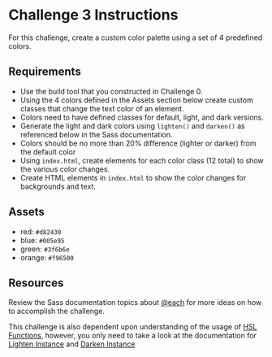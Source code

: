 # Challenge 3 Instructions

For this challenge, create a custom color palette using a set of 4 predefined colors.


## Requirements

- Use the build tool that you constructed in Challenge 0.
- Using the 4 colors defined in the Assets section below create custom classes that change the text color of an element.
- Colors need to have defined classes for default, light, and dark versions.
- Generate the light and dark colors using `lighten()` and `darken()` as referenced below in the Sass documentation.
- Colors should be no more than 20% difference (lighter or darker) from the default color
- Using `index.html`, create elements for each color class (12 total) to show the various color changes.
- Create HTML elements in `index.html` to show the color changes for backgrounds and text.


## Assets

- red: `#d82430`
- blue: `#005e95`
- green: `#3f6b6e`
- orange: `#f96500`

## Resources

Review the Sass documentation topics about [@each](http://sass-lang.com/documentation/file.SASS_REFERENCE.html#each) for more ideas on how to accomplish the challenge.

This challenge is also dependent upon understanding of the usage of [HSL Functions](http://sass-lang.com/documentation/Sass/Script/Functions.html), however, you only need to take a look at the documentation for [Lighten Instance](http://sass-lang.com/documentation/Sass/Script/Functions.html#lighten-instance_method) and [Darken Instance](http://sass-lang.com/documentation/Sass/Script/Functions.html#darken-instance_method)
